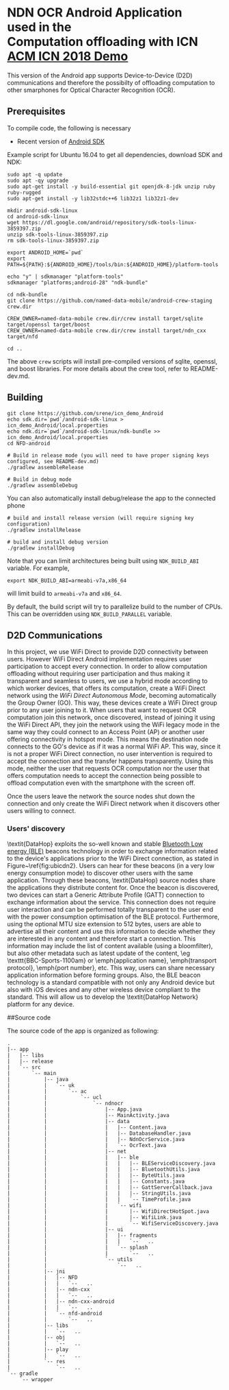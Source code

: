 NDN OCR Android Application  
used in the  
Computation offloading with ICN  
[ACM ICN 2018 Demo](http://conferences.sigcomm.org/acm-icn/2018/proceedings/icn18posterdemo-final4.pdf)
================================================

This version of the Android app supports Device-to-Device (D2D) communications and therefore the possibilty of offloading computation to other smarphones for Optical Character Recognition (OCR).

## Prerequisites

To compile code, the following is necessary

- Recent version of [Android SDK](http://developer.android.com/sdk/index.html)

Example script for Ubuntu 16.04 to get all dependencies, download SDK and NDK:

    sudo apt -q update
    sudo apt -qy upgrade
    sudo apt-get install -y build-essential git openjdk-8-jdk unzip ruby ruby-rugged
    sudo apt-get install -y lib32stdc++6 lib32z1 lib32z1-dev

    mkdir android-sdk-linux
    cd android-sdk-linux
    wget https://dl.google.com/android/repository/sdk-tools-linux-3859397.zip
    unzip sdk-tools-linux-3859397.zip
    rm sdk-tools-linux-3859397.zip

    export ANDROID_HOME=`pwd`
    export PATH=${PATH}:${ANDROID_HOME}/tools/bin:${ANDROID_HOME}/platform-tools

    echo "y" | sdkmanager "platform-tools"
    sdkmanager "platforms;android-28" "ndk-bundle"

    cd ndk-bundle
    git clone https://github.com/named-data-mobile/android-crew-staging crew.dir

    CREW_OWNER=named-data-mobile crew.dir/crew install target/sqlite target/openssl target/boost
    CREW_OWNER=named-data-mobile crew.dir/crew install target/ndn_cxx target/nfd

    cd ..

The above `crew` scripts will install pre-compiled versions of sqlite, openssl, and boost libraries.
For more details about the crew tool, refer to README-dev.md.

## Building

    git clone https://github.com/srene/icn_demo_Android
    echo sdk.dir=`pwd`/android-sdk-linux > icn_demo_Android/local.properties
    echo ndk.dir=`pwd`/android-sdk-linux/ndk-bundle >> icn_demo_Android/local.properties
    cd NFD-android

    # Build in release mode (you will need to have proper signing keys configured, see README-dev.md)
    ./gradlew assembleRelease

    # Build in debug mode
    ./gradlew assembleDebug

You can also automatically install debug/release the app to the connected phone

    # build and install release version (will require signing key configuration)
    ./gradlew installRelease

    # build and install debug version
    ./gradlew installDebug

Note that you can limit architectures being built using `NDK_BUILD_ABI` variable.  For example,

    export NDK_BUILD_ABI=armeabi-v7a,x86_64

will limit build to `armeabi-v7a` and `x86_64`.

By default, the build script will try to parallelize build to the number of CPUs.  This can be
overridden using `NDK_BUILD_PARALLEL` variable.

## D2D Communications

In this project, we use WiFi Direct to provide D2D connectivity between users. However WiFi Direct Android implementation  requires user participation to accept every connection. In order to allow computation offloading without requiring user participation and thus making it transparent and seamless to users, we use a hybrid mode according to which worker devices, that offers its computation, create a WiFi Direct network using the *WiFi Direct Autonomous Mode*, becoming automatically the Group Owner (GO). This way, these devices create a WiFi Direct group prior to any user joining to it. When users that want to request OCR computation join this network, once discovered, instead of joining it using the WiFi Direct API, they join the network using the WiFi legacy mode in the same way they could connect to an Access Point (AP) or another user offering connectivity in hotspot mode.  This means the 
destination node connects to the GO's device as if it was a normal WiFi AP. This way, since it is not a proper WiFi Direct connection, no  user intervention is required to accept the connection and the transfer happens transparently. Using this mode, neither the user that requests OCR computation nor the user that offers computation needs to accept the connection being possible to offload computation even with the smartphone with the screen off. 

Once the users leave the network the source nodes shut down the connection and only create the WiFi Direct network when it discovers other users willing to connect.

### Users' discovery
\textit{DataHop} exploits the so-well known and stable [Bluetooth Low 
energy (BLE)](https://developer.android.com/guide/topics/connectivity/bluetooth-le) beacons technology in order to 
exchange information related to the device's applications prior to the WiFi Direct connection, as stated in Figure~\ref{fig:ubicdn2}. 
Users can hear for these beacons (in a very low energy consumption mode) to discover other users with the same application.
Through these beacons, \textit{DataHop} source nodes share the applications they distribute content for.
Once the beacon is discovered, two devices can start a Generic Attribute Profile (GATT) connection to exchange information about the  service. This connection does not require user interaction and can be performed totally transparent to the user end with the power  consumption optimisation of the BLE protocol.
Furthermore, using the optional MTU size extension to 512 bytes, users are able to advertise all their content and use this information to decide  whether they are interested in any content and therefore start a connection.
This information may include the list of content available (using a bloomfilter), but also other metadata such as latest update of the 
content, \eg \texttt{BBC-Sports-1100am} or \emph{application name}, \emph{transport protocol}, \emph{port number}, etc. 
This way, users can share necessary application information before forming groups.
Also, the BLE beacon technology is a standard compatible with not only any Android device but also with iOS devices and any other wireless device compliant to the standard. This will allow us to develop the \textit{DataHop Network} platform for any device.


##Source code 

The source code of the app is organized as following:

```
.
|-- app
|   |-- libs
|   |-- release
|   `-- src
|       `-- main
|           |-- java
|           |   `-- uk
|           |       `-- ac
|           |           `-- ucl
|           |               `-- ndnocr
|           |                   |-- App.java
|           |                   |-- MainActivity.java
|           |                   |-- data
|           |                   |   |-- Content.java
|           |                   |   |-- DatabaseHandler.java
|           |                   |   |-- NdnOcrService.java
|           |                   |   `-- OcrText.java
|           |                   |-- net
|           |                   |   |-- ble
|           |                   |   |   |-- BLEServiceDiscovery.java
|           |                   |   |   |-- BluetoothUtils.java
|           |                   |   |   |-- ByteUtils.java
|           |                   |   |   |-- Constants.java
|           |                   |   |   |-- GattServerCallback.java
|           |                   |   |   |-- StringUtils.java
|           |                   |   |   `-- TimeProfile.java
|           |                   |   `-- wifi
|           |                   |       |-- WifiDirectHotSpot.java
|           |                   |       |-- WifiLink.java
|           |                   |       `-- WifiServiceDiscovery.java
|           |                   |-- ui
|           |                   |   |-- fragments
|           |                   |   |   `--   ..
|           |                   |   `-- splash
|           |                   |       `--   ..
|           |                   `-- utils
|           |                       `--   ..
|           |-- jni
|           |   |-- NFD 
|           |   |   `--   ..
|           |   |-- ndn-cxx
|           |   |   `--   ..
|           |   |-- ndn-cxx-android
|           |   |   `--   ..
|           |   `-- nfd-android
|           |       `--   ..
|           |-- libs 
|           |   `--   ..
|           |-- obj
|           |   `--   ..
|           |-- play
|           |   `--   ..
|           `-- res 
|               `--   ..
`-- gradle
    `-- wrapper

```



